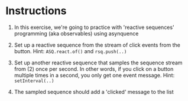 # Instructions

1. In this exercise, we're going to practice with 'reactive sequences' programming (aka observables) using asynquence

2. Set up a reactive sequence from the stream of click events from the button. Hint: `ASQ.react.of()` and `rsq.push(..)`

3. Set up another reactive sequence that samples the sequence stream from (2) once per second. In other words, if you click on a button multiple times in a second, you only get one event message. Hint: `setInterval(..)`

4. The sampled sequence should add a 'clicked' message to the list